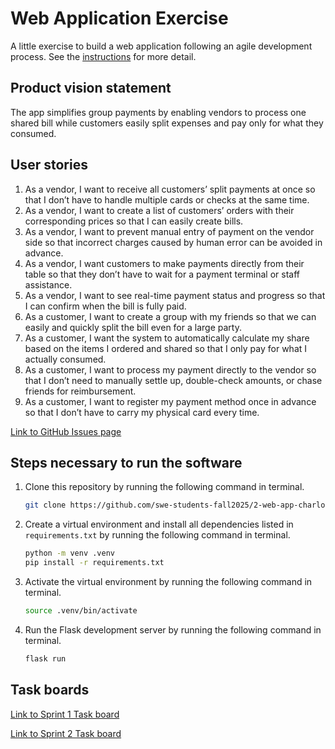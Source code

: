 # Web Application Exercise

A little exercise to build a web application following an agile development process. See the [instructions](instructions.md) for more detail.

## Product vision statement

The app simplifies group payments by enabling vendors to process one shared bill while customers easily split expenses and pay only for what they consumed.

## User stories

1. As a vendor, I want to receive all customers’ split payments at once so that I don’t have to handle multiple cards or checks at the same time.
2. As a vendor, I want to create a list of customers’ orders with their corresponding prices so that I can easily create bills.
3. As a vendor, I want to prevent manual entry of payment on the vendor side so that incorrect charges caused by human error can be avoided in advance.
4. As a vendor, I want customers to make payments directly from their table so that they don’t have to wait for a payment terminal or staff assistance.
5. As a vendor, I want to see real-time payment status and progress so that I can confirm when the bill is fully paid.
6. As a customer, I want to create a group with my friends so that we can easily and quickly split the bill even for a large party.
7. As a customer, I want the system to automatically calculate my share based on the items I ordered and shared so that I only pay for what I actually consumed.
8. As a customer, I want to process my payment directly to the vendor so that I don’t need to manually settle up, double-check amounts, or chase friends for reimbursement.
9. As a customer, I want to register my payment method once in advance so that I don’t have to carry my physical card every time.

[Link to GitHub Issues page](https://github.com/swe-students-fall2025/2-web-app-charlottes-web/issues)

## Steps necessary to run the software

1. Clone this repository by running the following command in terminal.

    ```bash
    git clone https://github.com/swe-students-fall2025/2-web-app-charlottes-web.git    
    ```

2. Create a virtual environment and install all dependencies listed in `requirements.txt` by running the following command in terminal.

    ```bash
    python -m venv .venv
    pip install -r requirements.txt
    ```

3. Activate the virtual environment by running the following command in terminal.

    ```bash
    source .venv/bin/activate
    ```

4. Run the Flask development server by running the following command in terminal.

    ```bash
    flask run
    ```

## Task boards

[Link to Sprint 1 Task board](https://github.com/orgs/swe-students-fall2025/projects/24)

[Link to Sprint 2 Task board](https://github.com/orgs/swe-students-fall2025/projects/25)
